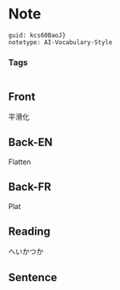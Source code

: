 # Note
```
guid: kcs60BaoJ}
notetype: AI-Vocabulary-Style
```

### Tags
```
```

## Front
平滑化

## Back-EN
Flatten

## Back-FR
Plat

## Reading
へいかつか

## Sentence

